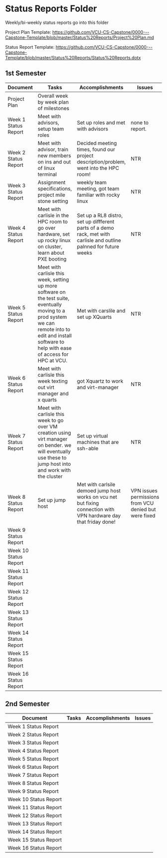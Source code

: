 # Status Reports Folder
Weekly/bi-weekly status reports go into this folder

Project Plan Template: https://github.com/VCU-CS-Capstone/0000---Capstone-Template/blob/master/Status%20Reports/Project%20Plan.md

Status Report Template: https://github.com/VCU-CS-Capstone/0000---Capstone-Template/blob/master/Status%20Reports/Status%20Reports.dotx

## 1st Semester

| Document | Tasks | Accomplishments | Issues |
|---|---|---|---|
| Project Plan | Overall week by week plan of milestones | | |
| Week 1 Status Report |Meet with advisors, setup team roles | Set up roles and met with advisors| none to report.|
| Week 2 Status Report |Meet with advisor, train new members on ins and out of linux terminal | Decided meeting times, found our project description/problem, went into the HPC room! |NTR |
| Week 3 Status Report |Assignment specifications, project mile stone setting | weekly team meeting, got team familiar with rocky linux|NTR |
| Week 4 Status Report |Meet with carlisle in the HPC room to go over hardware, set up rocky linux on cluster, learn about PXE booting | Set up a RL8 distro, set up diffferent parts of a demo rack, met with carlisle and outline palnned for future weeks | NTR|
| Week 5 Status Report | Meet with carlisle this week, setting up more software on the test suite, eventually moving to a prod system we can remote into to edit and install software to help with ease of access for HPC at VCU.| Met with carslile and set up XQuarts | NTR|
| Week 6 Status Report | Meet with carlisle this week texting out virt manager and x quarts| got Xquartz to work and virt-manager  | NTR |
| Week 7 Status Report |Meet with carlisle this week to go over VM creation using virt manager on bender. we will eventually use these to jump host into and work with the cluster | Set up virtual machines that are ssh-able| NTR |
| Week 8 Status Report | Set up jump host| Met with carlsile demoed jump host works on vcu net but fixing connection with VPN hardware day that friday done!| VPN issues permissions from VCU denied but were fixed|
| Week 9 Status Report | | | |
| Week 10 Status Report | | | |
| Week 11 Status Report | | | |
| Week 12 Status Report | | | |
| Week 13 Status Report | | | |
| Week 14 Status Report | | | |
| Week 15 Status Report | | | |
| Week 16 Status Report | | | |

## 2nd Semester

| Document | Tasks | Accomplishments| Issues |
|---|---|---|---|
| Week 1 Status Report | | | |
| Week 2 Status Report | | | |
| Week 3 Status Report | | | |
| Week 4 Status Report | | | |
| Week 5 Status Report | | | |
| Week 6 Status Report | | | |
| Week 7 Status Report | | | |
| Week 8 Status Report | | | |
| Week 9 Status Report | | | |
| Week 10 Status Report | | | |
| Week 11 Status Report | | | |
| Week 12 Status Report | | | |
| Week 13 Status Report | | | |
| Week 14 Status Report | | | |
| Week 15 Status Report | | | |
| Week 16 Status Report | | | |
